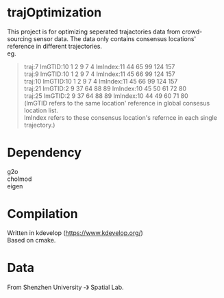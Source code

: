 # trajOptimization
This project is for optimizing seperated trajactories data from crowd-sourcing sensor data. The data only contains consensus locations' reference in different trajectories.<br>
eg. <br>
>traj:7	lmGTID:10 1 2 9 7 4	lmIndex:11 44 65 99 124 157<br>
>traj:9	lmGTID:10 1 2 9 7 4	lmIndex:11 45 66 99 124 157<br>
>traj:10	lmGTID:10 1 2 9 7 4	lmIndex:11 45 66 99 124 157<br>
>traj:21	lmGTID:2 9 37 64 88 89	lmIndex:10 45 50 61 72 80<br>
>traj:25	lmGTID:2 9 37 64 88 89	lmIndex:10 44 49 60 71 80<br>
>(lmGTID refers to the same location' reference in global consesus location list.<br>
>lmIndex refers to these consensus location's refernce in each single trajectory.)<br>
     
# Dependency
g2o<br>
cholmod<br>
eigen<br>
  
# Compilation
Written in kdevelop (https://www.kdevelop.org/)<br>
Based on cmake.<br>
  
# Data
From Shenzhen University -》 Spatial Lab.<br>

